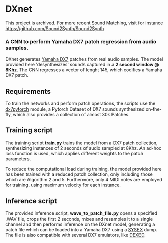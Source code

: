 # DXnet

This project is archived. For more recent Sound Matching, visit for instance
https://github.com/Sound2Synth/Sound2Synth


### A CNN to perform Yamaha DX7 patch regression from audio samples.

DXnet generates [Yamaha DX7](http://www.vintagesynth.com/yamaha/dx7.php) patches from real audio samples. The model provided here 'desynthesizes' sounds captured in a **2 second window @ 8Khz**.
The CNN regresses a vector of lenght 145, which codifies a Yamaha DX7 patch.

## Requirements
To train the networks and perform patch operations, the scripts use the [dx7pytorch](https://github.com/fcaspe/dx7pytorch) module, a Pytorch Dataset of DX7 sounds synthesized on-the-fly,
which also provides a collection of almost 30k Patches.

## Training script

The training script **train.py** trains the model from a DX7 patch collection, synthesizing instances of 2 seconds of audio sampled at 8Khz.
An ad-hoc loss function is used, which applies different weights to the patch parameters. 

To reduce the computational load during training, the model provided here has been trained with a reduced patch collection, only including those which are Algorithm 2 and 5.
Furthermore, only 4 MIDI notes are employed for training, using maximum velocity for each instance.

## Inference script

The provided inference script, **wave_to_patch_file.py** opens a specified .WAV file, crops the first 2 seconds, mixes and resamples it to a single channel and then performs inference
on the DXnet model, generating a patch file which can be loaded into a Yamaha DX7 using a [SYSEX](https://electronicmusic.fandom.com/wiki/System_exclusive) dump. The file is also compatible with several DX7 emulators, like [DEXED](https://github.com/asb2m10/dexed).
